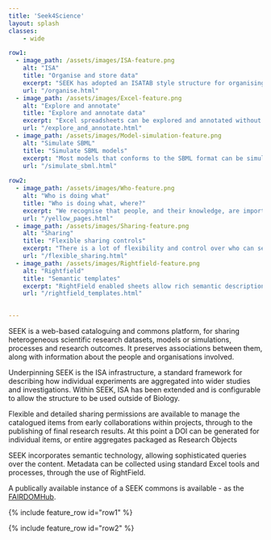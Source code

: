 ```yaml
---
title: 'Seek4Science'
layout: splash
classes:
    - wide

row1:
  - image_path: /assets/images/ISA-feature.png
    alt: "ISA"
    title: "Organise and store data"
    excerpt: "SEEK has adopted an ISATAB style structure for organising experiments and data."
    url: "/organise.html"    
  - image_path: /assets/images/Excel-feature.png
    alt: "Explore and annotate"
    title: "Explore and annotate data"
    excerpt: "Excel spreadsheets can be explored and annotated without the need to download."
    url: "/explore_and_annotate.html"    
  - image_path: /assets/images/Model-simulation-feature.png
    alt: "Simulate SBML"
    title: "Simulate SBML models"
    excerpt: "Most models that conforms to the SBML format can be simulated within SEEK."
    url: "/simulate_sbml.html"
    
row2:
  - image_path: /assets/images/Who-feature.png
    alt: "Who is doing what"
    title: "Who is doing what, where?"
    excerpt: "We recognise that people, and their knowledge, are important."
    url: "/yellow_pages.html"    
  - image_path: /assets/images/Sharing-feature.png
    alt: "Sharing"
    title: "Flexible sharing controls"
    excerpt: "There is a lot of flexibility and control over who can see, download or edit your items."
    url: "/flexible_sharing.html"    
  - image_path: /assets/images/Rightfield-feature.png
    alt: "Rightfield"
    title: "Semantic templates"
    excerpt: "RightField enabled sheets allow rich semantic descriptions of data. Our Just Enough Results Model can be used with Rightfield."
    url: "/rightfield_templates.html"    
  

---
```


<p id='intro-text' markdown='1'>

SEEK is a web-based cataloguing and commons platform, for sharing heterogeneous scientific research datasets, models or simulations, processes and research outcomes. It preserves associations between them, along with information about the people and organisations involved.

Underpinning SEEK is the ISA infrastructure, a standard framework for describing how individual experiments are aggregated into wider studies and investigations. Within SEEK, ISA has been extended and is configurable to allow the structure to be used outside of Biology.

Flexible and detailed sharing permissions are available to manage the catalogued items from early collaborations within projects, through to the publishing of final research results. At this point a DOI can be generated for individual items, or entire aggregates packaged as Research Objects

SEEK incorporates semantic technology, allowing sophisticated queries over the content. Metadata can be collected using standard Excel tools and processes, through the use of RightField.

A publically available instance of a SEEK commons is available - as the [FAIRDOMHub](https://fairdomhub.org).

</p>

{% include feature_row id="row1" %}

{% include feature_row id="row2" %}